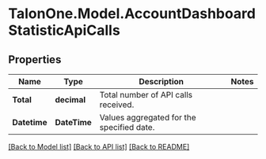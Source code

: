 # TalonOne.Model.AccountDashboardStatisticApiCalls
## Properties

Name | Type | Description | Notes
------------ | ------------- | ------------- | -------------
**Total** | **decimal** | Total number of API calls received. | 
**Datetime** | **DateTime** | Values aggregated for the specified date. | 

[[Back to Model list]](../README.md#documentation-for-models) [[Back to API list]](../README.md#documentation-for-api-endpoints) [[Back to README]](../README.md)

